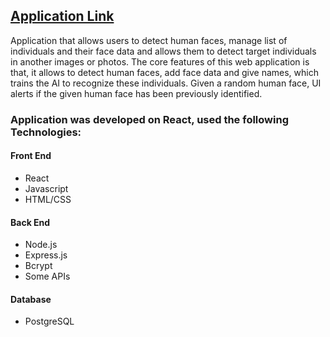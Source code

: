 ## [Application Link](https://ai-face-identification-web.herokuapp.com/)

Application that allows users to detect human faces, manage list of individuals and their face data and allows them to detect target individuals in another images or photos.
The core features of this web application is that, it allows to detect human faces, add face data and give names, which trains the AI to recognize these individuals.
Given a random human face, UI alerts if the given human face has been previously identified.

### Application was developed on React, used the following Technologies:

#### Front End
* React
* Javascript
* HTML/CSS

#### Back End
* Node.js
* Express.js
* Bcrypt
* Some APIs

#### Database
* PostgreSQL
